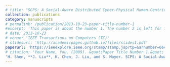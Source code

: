 ```yaml
---
# title: "SCPS: A Social-Aware Distributed Cyber-Physical Human-Centric Search Engine"
collection: publications
category: manuscripts
# permalink: /publication/2013-10-23-paper-title-number-1
#excerpt: 'This paper is about the number 1. The number 2 is left for future work.'
# date: 2013-10-23
# venue: 'IEEE Transactions on Computers (TC)'
# slidesurl: 'http://academicpages.github.io/files/slides1.pdf'
paperurl: 'https://ieeexplore.ieee.org/stamp/stamp.jsp?tp=&arnumber=6645370'
# citation: 'Your Name, You. (2009). &quot;Paper Title Number 1.&quot; <i>Journal 1</i>. 1(1).'
'H. Shen, **J. Liu**, K. Chen, J. Liu, and S. Moyer. SCPS: A Social-Aware Distributed Cyber-Physical Human-Centric Search Engine, _**IEEE Transactions on Computers (TC)**_, 64(2):518-532, 2015.'
---
```

